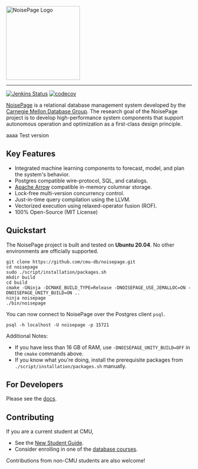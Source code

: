 <a href="https://noise.page/">
<img src="https://noise.page/logos/noisepage-horizontal.svg" alt="NoisePage Logo" height="200">
</a>

-----------------

[![Jenkins Status](http://jenkins.db.cs.cmu.edu:8080/job/terrier/job/master/badge/icon)](http://jenkins.db.cs.cmu.edu:8080/job/terrier/)
[![codecov](https://codecov.io/gh/cmu-db/noisepage/branch/master/graph/badge.svg)](https://codecov.io/gh/cmu-db/noisepage)

[NoisePage](https://noise.page) is a relational database management system developed by the [Carnegie Mellon Database Group](https://db.cs.cmu.edu). The research goal of the NoisePage project is to develop high-performance system components that support autonomous operation and optimization as a first-class design principle.

aaaa  Test version

## Key Features
* Integrated machine learning components to forecast, model, and plan the system's behavior.
* Postgres compatible wire-protocol, SQL, and catalogs.
* [Apache Arrow](https://arrow.apache.org/) compatible in-memory columnar storage.
* Lock-free multi-version concurrency control.
* Just-in-time query compilation using the LLVM.
* Vectorized execution using relaxed-operator fusion (ROF).
* 100% Open-Source (MIT License)

## Quickstart
The NoisePage project is built and tested on **Ubuntu 20.04**. No other environments are officially supported.

```
git clone https://github.com/cmu-db/noisepage.git
cd noisepage
sudo ./script/installation/packages.sh
mkdir build
cd build
cmake -GNinja -DCMAKE_BUILD_TYPE=Release -DNOISEPAGE_USE_JEMALLOC=ON -DNOISEPAGE_UNITY_BUILD=ON ..
ninja noisepage
./bin/noisepage
```

You can now connect to NoisePage over the Postgres client `psql`.
```
psql -h localhost -U noisepage -p 15721
```

Additional Notes:
- If you have less than 16 GB of RAM, use `-DNOISEPAGE_UNITY_BUILD=OFF` in the `cmake` commands above.
- If you know what you're doing, install the prerequisite packages from `./script/installation/packages.sh` manually.


## For Developers

Please see the [docs](https://github.com/cmu-db/noisepage/tree/master/docs/).


## Contributing

If you are a current student at CMU,
  - See the [New Student Guide](https://github.com/cmu-db/noisepage/tree/master/docs/). 
  - Consider enrolling in one of the [database courses](https://db.cs.cmu.edu/courses/).

Contributions from non-CMU students are also welcome!
